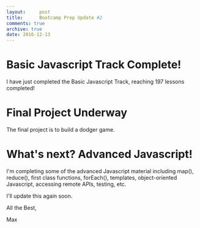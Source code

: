 ```yaml
---
layout:     post
title:      Bootcamp Prep Update #2
comments: true
archive: true
date: 2016-12-13
---
```


# Basic Javascript Track Complete!

I have just completed the Basic Javascript Track, reaching 197 lessons completed! 

# Final Project Underway 

The final project is to build a dodger game. 

# What's next? Advanced Javascript!

I'm completing some of the advanced Javascript material including map(), reduce(), first class functions, forEach(), templates, object-oriented Javascript, accessing remote APIs, testing, etc.

I'll update this again soon.  

All the Best, 

Max  